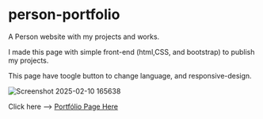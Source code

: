 # person-portfolio
A Person website with my projects and works.

I made this page with simple front-end (html,CSS, and bootstrap) to publish my projects.

This page have toogle button to change language, and responsive-design.

![Screenshot 2025-02-10 165638](https://github.com/user-attachments/assets/096210fb-ad42-4b47-abe4-78e48b29f5d5)


Click here --> [Portfólio Page Here](https://arthursp.com.br/) 
